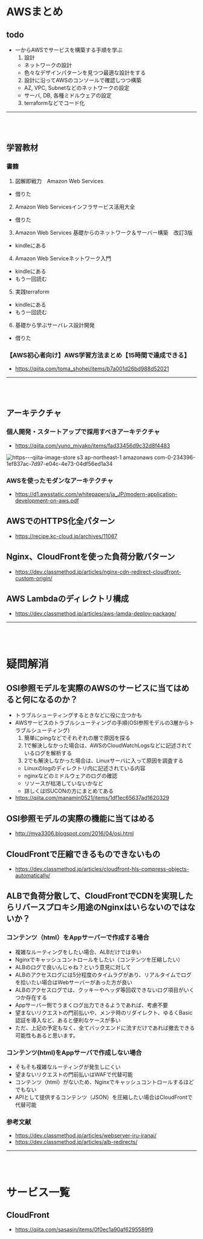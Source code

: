 # AWSまとめ

## todo
- 一からAWSでサービスを構築する手順を学ぶ
  1. 設計
    - ネットワークの設計
    - 色々なデザインパターンを見つつ最適な設計をする
  2. 設計に沿ってAWSのコンソールで確認しつつ構築
    - AZ, VPC, Subnetなどのネットワークの設定
    - サーバ, DB, 各種ミドルウェアの設定
  3. terraformなどでコード化
  
---

<br></br>

## 学習教材
### 書籍
1. 図解即戦力　Amazon Web Services
  - 借りた
2. Amazon Web Servicesインフラサービス活用大全
  - 借りた
3. Amazon Web Services 基礎からのネットワーク＆サーバー構築　改訂3版 
  - kindleにある
4. Amazon Web Serviceネットワーク入門
  - kindleにある
  - もう一回読む
5. 実践terraform
  - kindleにある
  - もう一回読む
6. 基礎から学ぶサーバレス設計開発
  - 借りた


### 【AWS初心者向け】AWS学習方法まとめ【15時間で達成できる】
- https://qiita.com/toma_shohei/items/b7a001d26bd988d52021

---

<br></br>

## アーキテクチャ
### 個人開発・スタートアップで採用すべきアーキテクチャ
- https://qiita.com/yuno_miyako/items/fad33456d9c32d8f4483

![https---qiita-image-store s3 ap-northeast-1 amazonaws com-0-234396-1ef837ac-7d97-e04c-4e73-04df56ed1a34](https://user-images.githubusercontent.com/53253817/100833545-86c55d00-34ad-11eb-9d83-97570cb246af.png)

### AWSを使ったモダンなアーキテクチャ
- https://d1.awsstatic.com/whitepapers/ja_JP/modern-application-development-on-aws.pdf

## AWSでのHTTPS化全パターン
- https://recipe.kc-cloud.jp/archives/11067

## Nginx、CloudFrontを使った負荷分散パターン
- https://dev.classmethod.jp/articles/nginx-cdn-redirect-cloudfront-custom-origin/

## AWS Lambdaのディレクトリ構成
- https://dev.classmethod.jp/articles/aws-lamda-deploy-package/

---

<br></br>

# 疑問解消

## OSI参照モデルを実際のAWSのサービスに当てはめると何になるのか？
- トラブルシューティングするときなどに役に立つかも
- AWSサービスのトラブルシューティングの手順(OSI参照モデルの3層からトラブルシューティング)
  1. 簡単にpingなどでそれぞれの層で原因を探る
  2. 1で解決しなかった場合は、AWSのCloudWatchLogsなどに記述されているログを解析する
  3. 2でも解決しなかった場合は、Linuxサーバに入って原因を調査する
    - Linuxのlogのディレクトリ内に記述されている内容
    - nginxなどのミドルウェアのログの確認
    - リソースが枯渇していないかなど
    - 詳しくはISUCONの方にまとめてある
- https://qiita.com/manamin0521/items/1df1ec65637ad1620329

## OSI参照モデルの実際の機能に当てはめる
- http://mya3306.blogspot.com/2016/04/osi.html

## CloudFrontで圧縮できるものできないもの
- https://dev.classmethod.jp/articles/cloudfront-hls-compress-objects-automatically/

## ALBで負荷分散して、CloudFrontでCDNを実現したらリバースプロキシ用途のNginxはいらないのではないか？
### コンテンツ（html）をAppサーバーで作成する場合
- 複雑なルーティングをしたい場合、ALBだけでは辛い
- Nginxでキャッシュコントロールをしたい（コンテンツを圧縮したい）
- ALBのログで良いんじゃね？という意見に対して
- ALBのアクセスログには5分程度のタイムラグがあり、リアルタイムでログを拾いたい場合はWebサーバーがあった方が良い
- ALBのアクセスログでは、クッキーやヘッダ等回収できないログ項目がいくつか存在する
- Appサーバー側でうまくログ出力できるようであれば、考慮不要
- 望まないリクエストの門前払いや、メンテ時のリダイレクト、ゆるくBasic認証を導入など、あると便利なケースが多い
- ただ、上記の予定もなく、全てバックエンドに流すだけであれば撤去できる可能性もあると思います。
### コンテンツ(html)をAppサーバで作成しない場合
- そもそも複雑なルーティングが発生しにくい
- 望まないリクエストの門前払いはWAFで代替可能
- コンテンツ（html）がないため、Nginxでキャッシュコントロールするほどでもない
- APIとして提供するコンテンツ（JSON）を圧縮したい場合はCloudFrontで代替可能
### 参考文献
- https://dev.classmethod.jp/articles/webserver-iru-iranai/
- https://dev.classmethod.jp/articles/alb-redirects/

---

<br></br>

# サービス一覧

## CloudFront
- https://qiita.com/sasasin/items/0f0ec1a90af6295589f9
